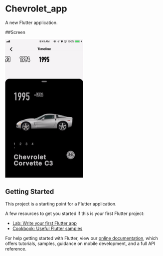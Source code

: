 # Chevrolet_app

A new Flutter application.

##Screen

<p>
	<img src="https://github.com/sad1996/chevrolet_app/blob/master/screenrecord/chevrolet.gif?raw=true" width="250" height="443"/>
</p>

## Getting Started

This project is a starting point for a Flutter application.

A few resources to get you started if this is your first Flutter project:

- [Lab: Write your first Flutter app](https://flutter.io/docs/get-started/codelab)
- [Cookbook: Useful Flutter samples](https://flutter.io/docs/cookbook)

For help getting started with Flutter, view our 
[online documentation](https://flutter.io/docs), which offers tutorials, 
samples, guidance on mobile development, and a full API reference.
